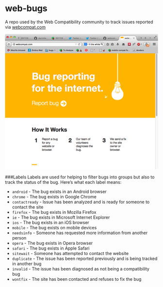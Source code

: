 web-bugs
========

A repo used by the Web Compatibility community to track issues reported via [webcompat.com](http://webcompat.com)

![Screenshot of webcompat.com](screenie.png)


###Labels
Labels are used for helping to filter bugs into groups but also to track the status of the bug. Here’s what each label means:

- `android` - The bug exists in an Android browser
- `chrome` - The bug exists in Google Chrome
- `contactready` - Issue has been analyzed and is ready for someone to contact the site
- `firefox` - The bug exists in Mozilla Firefox
- `ie` - The bug exists in Microsoft Internet Explorer
- `ios` - The bug exists in an iOS browser
- `mobile` - The bug exists on mobile devices
- `needsinfo` - Someone has requested more information from another person
- `opera` - The bug exists in Opera browser
- `safari` - The bug exists in Apple Safari
- `sitewait` - Someone has attempted to contact the website
- `duplicate` - The issue has been reported previously and is being tracked in another bug
- `invalid` - The issue has been diagnosed as not being a compatibility bug
- `wontfix` - The site has been contacted and refuses to fix the bug
